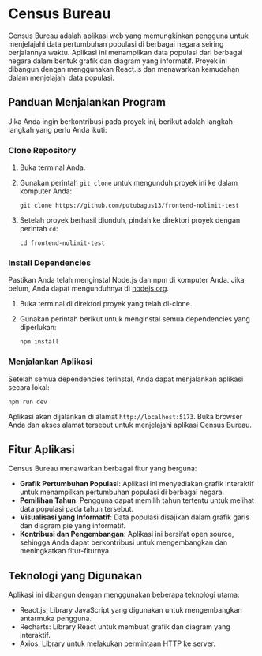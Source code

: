 # Census Bureau

Census Bureau adalah aplikasi web yang memungkinkan pengguna untuk menjelajahi data pertumbuhan populasi di berbagai negara seiring berjalannya waktu. Aplikasi ini menampilkan data populasi dari berbagai negara dalam bentuk grafik dan diagram yang informatif. Proyek ini dibangun dengan menggunakan React.js dan menawarkan kemudahan dalam menjelajahi data populasi.

## Panduan Menjalankan Program

Jika Anda ingin berkontribusi pada proyek ini, berikut adalah langkah-langkah yang perlu Anda ikuti:

### Clone Repository

1. Buka terminal Anda.
2. Gunakan perintah `git clone` untuk mengunduh proyek ini ke dalam komputer Anda:

   ```shell
   git clone https://github.com/putubagus13/frontend-nolimit-test
   ```

3. Setelah proyek berhasil diunduh, pindah ke direktori proyek dengan perintah `cd`:

   ```shell
   cd frontend-nolimit-test
   ```

### Install Dependencies

Pastikan Anda telah menginstal Node.js dan npm di komputer Anda. Jika belum, Anda dapat mengunduhnya di [nodejs.org](https://nodejs.org/).

1. Buka terminal di direktori proyek yang telah di-clone.
2. Gunakan perintah berikut untuk menginstal semua dependencies yang diperlukan:

   ```shell
   npm install
   ```

### Menjalankan Aplikasi

Setelah semua dependencies terinstal, Anda dapat menjalankan aplikasi secara lokal:

```shell
npm run dev
```

Aplikasi akan dijalankan di alamat `http://localhost:5173`. Buka browser Anda dan akses alamat tersebut untuk menjelajahi aplikasi Census Bureau.

## Fitur Aplikasi

Census Bureau menawarkan berbagai fitur yang berguna:

- **Grafik Pertumbuhan Populasi**: Aplikasi ini menyediakan grafik interaktif untuk menampilkan pertumbuhan populasi di berbagai negara.
- **Pemilihan Tahun**: Pengguna dapat memilih tahun tertentu untuk melihat data populasi pada tahun tersebut.
- **Visualisasi yang Informatif**: Data populasi disajikan dalam grafik garis dan diagram pie yang informatif.
- **Kontribusi dan Pengembangan**: Aplikasi ini bersifat open source, sehingga Anda dapat berkontribusi untuk mengembangkan dan meningkatkan fitur-fiturnya.

## Teknologi yang Digunakan

Aplikasi ini dibangun dengan menggunakan beberapa teknologi utama:

- React.js: Library JavaScript yang digunakan untuk mengembangkan antarmuka pengguna.
- Recharts: Library React untuk membuat grafik dan diagram yang interaktif.
- Axios: Library untuk melakukan permintaan HTTP ke server.
